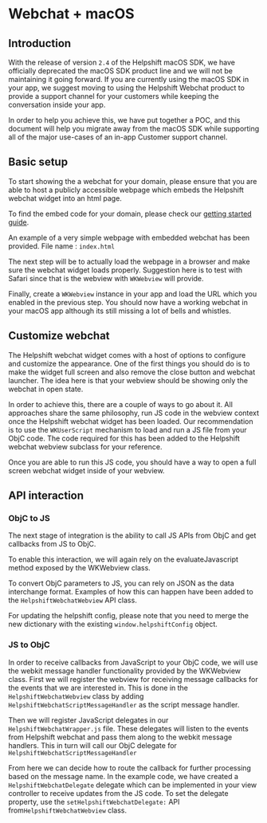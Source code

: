 # Webchat + macOS

## Introduction
With the release of version `2.4` of the Helpshift macOS SDK, we have officially deprecated the macOS SDK product line and we will not be maintaining it going forward. If you are currently using the macOS SDK in your app, we suggest moving to using the Helpshift Webchat product to provide a support channel for your customers while keeping the conversation inside your app. 

In order to help you achieve this, we have put together a POC, and this document will help you migrate away from the macOS SDK while supporting all of the major use-cases of an in-app Customer support channel.

## Basic setup
To start showing the a webchat for your domain, please ensure that you are able to host a publicly accessible webpage which embeds the Helpshift webchat widget into an html page.

To find the embed code for your domain, please check our [getting started guide](https://developers.helpshift.com/web-chat/).

An example of a very simple webpage with embedded webchat has been provided. 
File name : `index.html`

The next step will be to actually load the webpage in a browser and make sure the webchat widget loads properly. 
Suggestion here is to test with Safari since that is the webview with `WKWebview` will provide.

Finally, create a `WKWebview` instance in your app and load the URL which you enabled in the previous step.
You should now have a working webchat in your macOS app although its still missing a lot of bells and whistles.

## Customize webchat

The Helpshift webchat widget comes with a host of options to configure and customize the appearance.
One of the first things you should do is to make the widget full screen and also remove the close button and webchat launcher.
The idea here is that your webview should be showing only the webchat in open state.

In order to achieve this, there are a couple of ways to go about it.
All approaches share the same philosophy, run JS code in the webview context once the Helpshift webchat widget has been loaded.
Our recommendation is to use the `WKUserScript` mechanism to load and run a JS file from your ObjC code.
The code required for this has been added to the Helpshift webchat webview subclass for your reference.

Once you are able to run this JS code, you should have a way to open a full screen webchat widget inside of your webview.

## API interaction

### ObjC to JS
The next stage of integration is the ability to call JS APIs from ObjC and get callbacks from JS to ObjC.

To enable this interaction, we will again rely on the evaluateJavascript method exposed by the WKWebview class.

To convert ObjC parameters to JS, you can rely on JSON as the data interchange format.
Examples of how this can happen have been added to the `HelpshiftWebchatWebview` API class.

For updating the helpshift config, please note that you need to merge the new dictionary with the existing `window.helpshiftConfig` object.

### JS to ObjC

In order to receive callbacks from JavaScript to your ObjC code, we will use the webkit message handler functionality provided by the WKWebview class.
First we will register the webview for receiving message callbacks for the events that we are interested in.
This is done in the `HelpshiftWebchatWebview` class by adding `HelpshiftWebchatScriptMessageHandler` as the script message handler.

Then we will register JavaScript delegates in our `HelpshiftWebchatWrapper.js` file. 
These delegates will listen to the events from Helpshift webchat and pass them along to the webkit message handlers.
This in turn will call our ObjC delegate for `HelpshiftWebchatScriptMessageHandler`

From here we can decide how to route the callback for further processing based on the message name.
In the example code, we have created a `HelpshiftWebchatDelegate` delegate which can be implemented in your view controller to receive updates from the JS code.
To set the delegate property, use the `setHelpshiftWebchatDelegate:` API from`HelpshiftWebchatWebview` class.